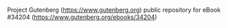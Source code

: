 Project Gutenberg (https://www.gutenberg.org) public repository for eBook #34204 (https://www.gutenberg.org/ebooks/34204)
